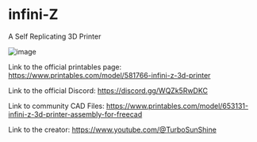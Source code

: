 # infini-Z
A Self Replicating 3D Printer

![image](https://github.com/Boaztheostrich/infini-Z/assets/81034456/aea54891-87b0-4b32-840b-854975f0067e)


Link to the official printables page: https://www.printables.com/model/581766-infini-z-3d-printer

Link to the official Discord: https://discord.gg/WQZk5RwDKC

Link to community CAD Files: https://www.printables.com/model/653131-infini-z-3d-printer-assembly-for-freecad

Link to the creator: https://www.youtube.com/@TurboSunShine
